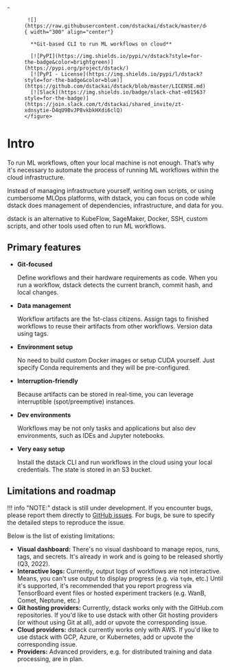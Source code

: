 <div class="grid cards fit" markdown>
  - 
     <figure markdown> 

     ![](https://raw.githubusercontent.com/dstackai/dstack/master/docs/assets/logo.svg){ width="300" align="center"}

      **Git-based CLI to run ML workflows on cloud**

      [![PyPI](https://img.shields.io/pypi/v/dstack?style=for-the-badge&color=brightgreen)](https://pypi.org/project/dstack/)
      [![PyPI - License](https://img.shields.io/pypi/l/dstack?style=for-the-badge&color=blue)](https://github.com/dstackai/dstack/blob/master/LICENSE.md)
      [![Slack](https://img.shields.io/badge/slack-chat-e01563?style=for-the-badge)](https://join.slack.com/t/dstackai/shared_invite/zt-xdnsytie-D4qU9BvJP8vkbkHXdi6clQ)
    </figure>
</div>

# Intro

To run ML workflows, often your local machine is not enough. 
That’s why it's necessary to automate the process of running ML workflows within the cloud infrastructure.

Instead of managing infrastructure yourself, writing own scripts, or using cumbersome MLOps platforms, with dstack, 
you can focus on code while dstack does management of dependencies, infrastructure, and data for you.

dstack is an alternative to KubeFlow, SageMaker, Docker, SSH, custom scripts, and other tools used often to
run ML workflows.

## Primary features

<div class="grid cards" markdown>

- **Git-focused** 

    Define workflows and their hardware requirements as code. 
    When you run a workflow, dstack detects the current branch, commit hash, and local changes.

- **Data management** 

    Workflow artifacts are the 1st-class citizens.
    Assign tags to finished workflows to reuse their artifacts from other workflows. 
    Version data using tags.

- **Environment setup** 

    No need to build custom Docker images or setup CUDA yourself. Just specify Conda 
    requirements and they will be pre-configured.

- **Interruption-friendly** 

    Because artifacts can be stored in real-time, you can leverage interruptible 
    (spot/preemptive) instances.

- **Dev environments** 

    Workflows may be not only tasks and applications but also dev environments, such as 
    IDEs and Jupyter notebooks.

- **Very easy setup** 

    Install the dstack CLI and run workflows
    in the cloud using your local credentials. The state is stored in an S3 bucket.

</div>

## Limitations and roadmap

!!! info "NOTE:"
    dstack is still under development.
    If you encounter bugs, please report them directly to [GitHub issues](https://github.com/dstackai/dstack/issues).
    For bugs, be sure to specify the detailed steps to reproduce the issue.

Below is the list of existing limitations:

- **Visual dashboard:** There's no visual dashboard to manage repos, runs, tags, and secrets. 
  It's already in work and is going to be released shortly (Q3, 2022).
- **Interactive logs:** Currently, output logs of workflows are not interactive. Means, you can't 
  use output to display progress (e.g. via `tqdm`, etc.) Until it's supported, it's recommended that 
  you report progress via TensorBoard event files or hosted experiment trackers (e.g. WanB, Comet, 
  Neptune, etc.) 
- **Git hosting providers:** Currently, dstack works only with the GitHub.com repositories. If you'd like to use
  dstack with other Git hosting providers (or without using Git at all), add or upvote the 
  corresponding issue.
- **Cloud providers:** dstack currently works only with AWS. If you'd like to use dstack with GCP, 
  Azure, or Kubernetes, add or upvote the corresponding issue.
- **Providers:** Advanced providers, e.g. for distributed training and data processing, are in plan.